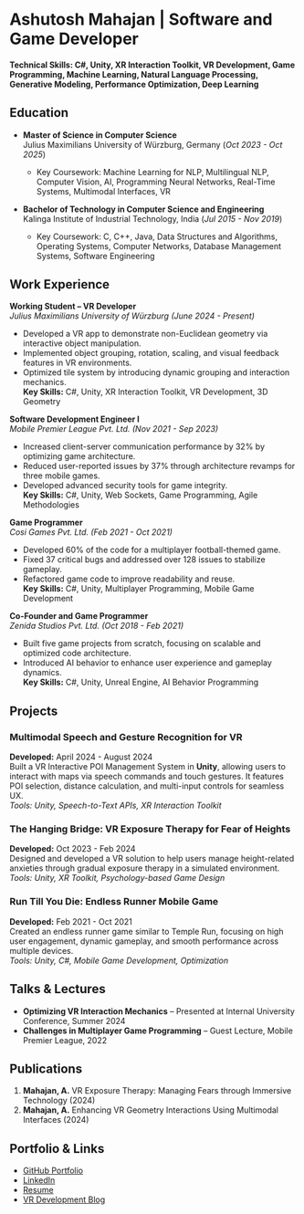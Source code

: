 # Ashutosh Mahajan | Software and Game Developer  

#### Technical Skills: C#, Unity, XR Interaction Toolkit, VR Development, Game Programming, Machine Learning, Natural Language Processing, Generative Modeling, Performance Optimization, Deep Learning

## Education

- **Master of Science in Computer Science**  
  Julius Maximilians University of Würzburg, Germany (_Oct 2023 - Oct 2025_)  
  - Key Coursework: Machine Learning for NLP, Multilingual NLP, Computer Vision, AI, Programming Neural Networks, Real-Time Systems, Multimodal Interfaces, VR

- **Bachelor of Technology in Computer Science and Engineering**  
  Kalinga Institute of Industrial Technology, India (_Jul 2015 - Nov 2019_)  
  - Key Coursework: C, C++, Java, Data Structures and Algorithms, Operating Systems, Computer Networks, Database Management Systems, Software Engineering

## Work Experience

**Working Student – VR Developer**  
_Julius Maximilians University of Würzburg (June 2024 - Present)_  
- Developed a VR app to demonstrate non-Euclidean geometry via interactive object manipulation.  
- Implemented object grouping, rotation, scaling, and visual feedback features in VR environments.  
- Optimized tile system by introducing dynamic grouping and interaction mechanics.  
  **Key Skills:** C#, Unity, XR Interaction Toolkit, VR Development, 3D Geometry

**Software Development Engineer I**  
_Mobile Premier League Pvt. Ltd. (Nov 2021 - Sep 2023)_  
- Increased client-server communication performance by 32% by optimizing game architecture.  
- Reduced user-reported issues by 37% through architecture revamps for three mobile games.  
- Developed advanced security tools for game integrity.  
  **Key Skills:** C#, Unity, Web Sockets, Game Programming, Agile Methodologies

**Game Programmer**  
_Cosi Games Pvt. Ltd. (Feb 2021 - Oct 2021)_  
- Developed 60% of the code for a multiplayer football-themed game.  
- Fixed 37 critical bugs and addressed over 128 issues to stabilize gameplay.  
- Refactored game code to improve readability and reuse.  
  **Key Skills:** C#, Unity, Multiplayer Programming, Mobile Game Development

**Co-Founder and Game Programmer**  
_Zenida Studios Pvt. Ltd. (Oct 2018 - Feb 2021)_  
- Built five game projects from scratch, focusing on scalable and optimized code architecture.  
- Introduced AI behavior to enhance user experience and gameplay dynamics.  
  **Key Skills:** C#, Unity, Unreal Engine, AI Behavior Programming

## Projects

### Multimodal Speech and Gesture Recognition for VR  
**Developed:** April 2024 - August 2024  
Built a VR Interactive POI Management System in **Unity**, allowing users to interact with maps via speech commands and touch gestures. It features POI selection, distance calculation, and multi-input controls for seamless UX.  
_Tools: Unity, Speech-to-Text APIs, XR Interaction Toolkit_

### The Hanging Bridge: VR Exposure Therapy for Fear of Heights  
**Developed:** Oct 2023 - Feb 2024  
Designed and developed a VR solution to help users manage height-related anxieties through gradual exposure therapy in a simulated environment.  
_Tools: Unity, XR Toolkit, Psychology-based Game Design_

### Run Till You Die: Endless Runner Mobile Game  
**Developed:** Feb 2021 - Oct 2021  
Created an endless runner game similar to Temple Run, focusing on high user engagement, dynamic gameplay, and smooth performance across multiple devices.  
_Tools: Unity, C#, Mobile Game Development, Optimization_

## Talks & Lectures
- **Optimizing VR Interaction Mechanics** – Presented at Internal University Conference, Summer 2024  
- **Challenges in Multiplayer Game Programming** – Guest Lecture, Mobile Premier League, 2022  

## Publications
1. **Mahajan, A.** VR Exposure Therapy: Managing Fears through Immersive Technology (2024)  
2. **Mahajan, A.** Enhancing VR Geometry Interactions Using Multimodal Interfaces (2024)

## Portfolio & Links
- [GitHub Portfolio](#)  
- [LinkedIn](https://www.linkedin.com/in/ashutosh-mahajan-885931156/)  
- [Resume](#)  
- [VR Development Blog](#)

